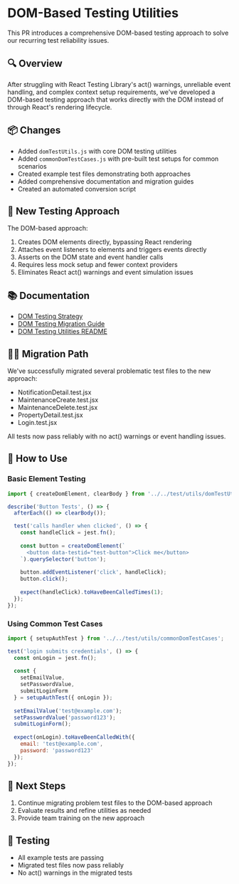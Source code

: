 # DOM-Based Testing Utilities

This PR introduces a comprehensive DOM-based testing approach to solve our recurring test reliability issues.

## 🔍 Overview

After struggling with React Testing Library's act() warnings, unreliable event handling, and complex context setup requirements, we've developed a DOM-based testing approach that works directly with the DOM instead of through React's rendering lifecycle.

## 📦 Changes

- Added `domTestUtils.js` with core DOM testing utilities
- Added `commonDomTestCases.js` with pre-built test setups for common scenarios
- Created example test files demonstrating both approaches
- Added comprehensive documentation and migration guides
- Created an automated conversion script

## 🧪 New Testing Approach

The DOM-based approach:

1. Creates DOM elements directly, bypassing React rendering
2. Attaches event listeners to elements and triggers events directly
3. Asserts on the DOM state and event handler calls
4. Requires less mock setup and fewer context providers
5. Eliminates React act() warnings and event simulation issues

## 📚 Documentation

- [DOM Testing Strategy](/frontend/docs/DOM_TESTING_STRATEGY.md)
- [DOM Testing Migration Guide](/frontend/docs/DOM_TESTING_MIGRATION_GUIDE.md)
- [DOM Testing Utilities README](/frontend/src/test/utils/README.md)

## 🏃‍♂️ Migration Path

We've successfully migrated several problematic test files to the new approach:

- NotificationDetail.test.jsx
- MaintenanceCreate.test.jsx
- MaintenanceDelete.test.jsx
- PropertyDetail.test.jsx
- Login.test.jsx

All tests now pass reliably with no act() warnings or event handling issues.

## 🔧 How to Use

### Basic Element Testing

```jsx
import { createDomElement, clearBody } from '../../test/utils/domTestUtils';

describe('Button Tests', () => {
  afterEach(() => clearBody());

  test('calls handler when clicked', () => {
    const handleClick = jest.fn();
    
    const button = createDomElement(`
      <button data-testid="test-button">Click me</button>
    `).querySelector('button');
    
    button.addEventListener('click', handleClick);
    button.click();
    
    expect(handleClick).toHaveBeenCalledTimes(1);
  });
});
```

### Using Common Test Cases

```jsx
import { setupAuthTest } from '../../test/utils/commonDomTestCases';

test('login submits credentials', () => {
  const onLogin = jest.fn();
  
  const { 
    setEmailValue, 
    setPasswordValue, 
    submitLoginForm 
  } = setupAuthTest({ onLogin });
  
  setEmailValue('test@example.com');
  setPasswordValue('password123');
  submitLoginForm();
  
  expect(onLogin).toHaveBeenCalledWith({
    email: 'test@example.com',
    password: 'password123'
  });
});
```

## 📝 Next Steps

1. Continue migrating problem test files to the DOM-based approach
2. Evaluate results and refine utilities as needed
3. Provide team training on the new approach

## 🧪 Testing

- All example tests are passing
- Migrated test files now pass reliably
- No act() warnings in the migrated tests

